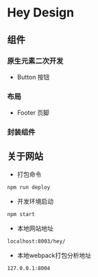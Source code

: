 # Hey Design

## 组件

### 原生元素二次开发

- Button 按钮

### 布局

- Footer 页脚

### 封装组件

## 关于网站

- 打包命令

```bash
npm run deploy
```

- 开发环境启动

```bash
npm start
```

- 本地网站地址

```bash
localhost:8003/hey/
```

- 本地webpack打包分析地址

```bash
127.0.0.1:8004
```
